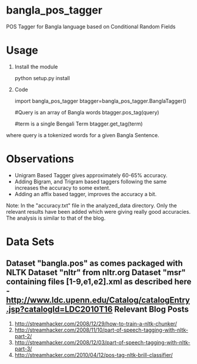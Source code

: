 bangla_pos_tagger
=================

POS Tagger for Bangla language based on Conditional Random Fields

Usage
=====
1. Install the module

	python setup.py install
  
2. Code
	
	import bangla_pos_tagger
	btagger=bangla_pos_tagger.BanglaTagger()
	
	#Query is an array of Bangla words
	btagger.pos_tag(query)
	
	#term is a single Bengali Term
	btagger.get_tag(term)
	
  
where query is a tokenized words for a given Bangla Sentence.

Observations
============
* Unigram Based Tagger gives approximately 60-65% accuracy.
* Adding Bigram, and Trigram based taggers following the same increases the accuracy to some extent.
* Adding an affix based tagger, improves the accuracy a bit.

Note: In the "accuracy.txt" file in the analyzed_data directory. Only the relevant results have been added which were giving really good accuracies. The analysis is similar to that of the blog.

Data Sets
============
Dataset "bangla.pos" as comes packaged with NLTK
Dataset "nltr" from nltr.org
Dataset "msr" containing files [1-9,e1,e2].xml as described here - http://www.ldc.upenn.edu/Catalog/catalogEntry.jsp?catalogId=LDC2010T16
Relevant Blog Posts
-------------------
1. http://streamhacker.com/2008/12/29/how-to-train-a-nltk-chunker/
2. http://streamhacker.com/2008/11/10/part-of-speech-tagging-with-nltk-part-2/
3. http://streamhacker.com/2008/12/03/part-of-speech-tagging-with-nltk-part-3/
4. http://streamhacker.com/2010/04/12/pos-tag-nltk-brill-classifier/